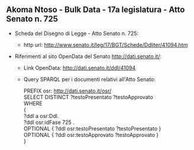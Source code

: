 ## Akoma Ntoso - Bulk Data - 17a legislatura - Atto Senato n. 725 ##

* Scheda del Disegno di Legge - Atto Senato n. 725:
	* http url: http://www.senato.it/leg/17/BGT/Schede/Ddliter/41094.htm

* Riferimenti al sito OpenData del Senato http://dati.senato.it/:
	* Link OpenData: http://dati.senato.it/ddl/41094
	* Query SPARQL per i documenti relativi all'Atto Senato:

        PREFIX osr: <http://dati.senato.it/osr/>  
		SELECT DISTINCT ?testoPresentato ?testoApprovato  
		WHERE  
		{  
		    ?ddl a osr:Ddl.  
		    ?ddl osr:idFase 725 .  
		    OPTIONAL { ?ddl osr:testoPresentato ?testoPresentato }  
		    OPTIONAL { ?ddl osr:testoApprovato ?testoApprovato }  
		}
		